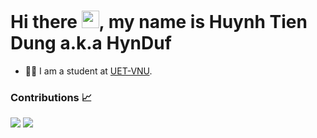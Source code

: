 <!--
**HynDuf7/HynDuf7** is a ✨ _special_ ✨ repository because its `README.md` (this file) appears on your GitHub profile.

Here are some ideas to get you started:

- 🔭 I’m currently working on ...
- 🌱 I’m currently learning ...
- 👯 I’m looking to collaborate on ...
- 🤔 I’m looking for help with ...
- 💬 Ask me about ...
- 📫 How to reach me: ...
- 😄 Pronouns: ...
- ⚡ Fun fact: ...
-->
# Hi there <img src="https://media.giphy.com/media/hvRJCLFzcasrR4ia7z/giphy.gif" width="28">, my name is Huynh Tien Dung a.k.a HynDuf

- 👨‍🎓 I am a student at [UET-VNU](https://uet.vnu.edu.vn/).  
### Contributions 📈
<p>
  <img src="https://github-readme-stats.vercel.app/api?username=HynDuf7&show_icons=true&theme=dark&count_private=true&hide_border=true" />
  <img src="https://github-readme-streak-stats.herokuapp.com?user=HynDuf7&theme=dark&hide_border=true&date_format=j%20M%5B%20Y%5D&fire=DD2727" />
</p>

